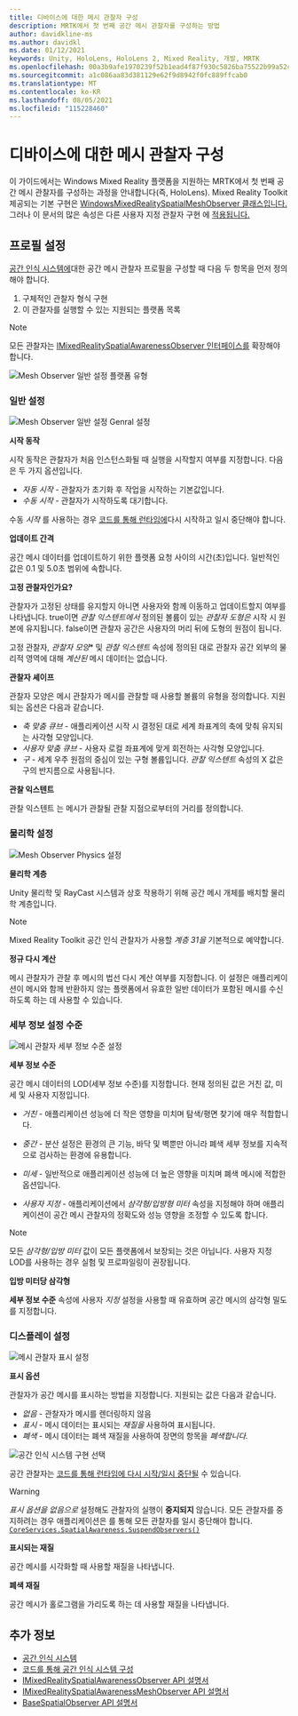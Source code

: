 ```yaml
---
title: 디바이스에 대한 메시 관찰자 구성
description: MRTK에서 첫 번째 공간 메시 관찰자를 구성하는 방법
author: davidkline-ms
ms.author: davidkl
ms.date: 01/12/2021
keywords: Unity, HoloLens, HoloLens 2, Mixed Reality, 개발, MRTK
ms.openlocfilehash: 00a3b9afe1970239f52b1ead4f87f930c5826ba75522b99a52cf368249c9fd83
ms.sourcegitcommit: a1c086aa83d381129e62f9d8942f0fc889ffcab0
ms.translationtype: MT
ms.contentlocale: ko-KR
ms.lasthandoff: 08/05/2021
ms.locfileid: "115228460"
---
```

# <a name="configuring-mesh-observers-for-device"></a>디바이스에 대한 메시 관찰자 구성

이 가이드에서는 Windows Mixed Reality 플랫폼을 지원하는 MRTK에서 첫 번째 공간 메시 관찰자를 구성하는 과정을 안내합니다(즉, HoloLens). Mixed Reality Toolkit 제공되는 기본 구현은 [WindowsMixedRealitySpatialMeshObserver 클래스입니다.](xref:Microsoft.MixedReality.Toolkit.WindowsMixedReality.SpatialAwareness.WindowsMixedRealitySpatialMeshObserver) 그러나 이 문서의 많은 속성은 다른 사용자 지정 관찰자 구현 에 [적용됩니다.](create-data-provider.md)

## <a name="profile-settings"></a>프로필 설정

[공간 인식 시스템에](spatial-awareness-getting-started.md)대한 공간 메시 관찰자 프로필을 구성할 때 다음 두 항목을 먼저 정의해야 합니다.

1. 구체적인 관찰자 형식 구현
1. 이 관찰자를 실행할 수 있는 지원되는 플랫폼 목록

> [!NOTE]
> 모든 관찰자는 [IMixedRealitySpatialAwarenessObserver 인터페이스를](xref:Microsoft.MixedReality.Toolkit.SpatialAwareness.IMixedRealitySpatialAwarenessObserver) 확장해야 합니다.

![Mesh Observer 일반 설정 플랫폼 유형](../images/spatial-awareness/SpatialAwarenessMeshObserverProfile_TypesPlatforms.png)

### <a name="general-settings"></a>일반 설정

![Mesh Observer 일반 설정 Genral 설정](../images/spatial-awareness/MeshObserverGeneralSettings.png)

**시작 동작**

시작 동작은 관찰자가 처음 인스턴스화될 때 실행을 시작할지 여부를 지정합니다. 다음은 두 가지 옵션입니다.

* *자동 시작* - 관찰자가 초기화 후 작업을 시작하는 기본값입니다.
* *수동 시작* - 관찰자가 시작하도록 대기합니다.

수동 *시작* 를 사용하는 경우 [코드를 통해 런타임에](usage-guide.md#starting-and-stopping-mesh-observation)다시 시작하고 일시 중단해야 합니다.

**업데이트 간격**

공간 메시 데이터를 업데이트하기 위한 플랫폼 요청 사이의 시간(초)입니다. 일반적인 값은 0.1 및 5.0초 범위에 속합니다.

**고정 관찰자인가요?**

관찰자가 고정된 상태를 유지할지 아니면 사용자와 함께 이동하고 업데이트할지 여부를 나타냅니다. true이면 *관찰 익스텐트에서* 정의된 볼륨이 있는 *관찰자 도형은* 시작 시 원본에 유지됩니다. false이면 관찰자 공간은 사용자의 머리 뒤에 도형의 원점이 됩니다.

고정 관찰자, *관찰자 모양** 및 *관찰 익스텐트* 속성에 정의된 대로 관찰자 공간 외부의 물리적 영역에 대해 *계산된* 메시 데이터는 없습니다.

**관찰자 셰이프**

관찰자 모양은 메시 관찰자가 메시를 관찰할 때 사용할 볼륨의 유형을 정의합니다. 지원되는 옵션은 다음과 같습니다.

* *축 맞춤 큐브* - 애플리케이션 시작 시 결정된 대로 세계 좌표계의 축에 맞춰 유지되는 사각형 모양입니다.
* *사용자 맞춤 큐브* - 사용자 로컬 좌표계에 맞게 회전하는 사각형 모양입니다.
* *구* - 세계 우주 원점의 중심이 있는 구형 볼륨입니다. *관찰 익스텐트* 속성의 X 값은 구의 반지름으로 사용됩니다.

**관찰 익스텐트**

관찰 익스텐트 는 메시가 관찰될 관찰 지점으로부터의 거리를 정의합니다.

### <a name="physics-settings"></a>물리학 설정

![Mesh Observer Physics 설정](../images/spatial-awareness/MeshObserverPhysicsSettings.png)

**물리학 계층**

Unity 물리학 및 RayCast 시스템과 상호 작용하기 위해 공간 메시 개체를 배치할 물리학 계층입니다.

> [!NOTE]
> Mixed Reality Toolkit 공간 인식 관찰자가 사용할 *계층 31을* 기본적으로 예약합니다.

**정규 다시 계산**

메시 관찰자가 관찰 후 메시의 법선 다시 계산 여부를 지정합니다. 이 설정은 애플리케이션이 메시와 함께 반환하지 않는 플랫폼에서 유효한 일반 데이터가 포함된 메시를 수신하도록 하는 데 사용할 수 있습니다.

### <a name="level-of-detail-settings"></a>세부 정보 설정 수준

![메시 관찰자 세부 정보 수준 설정](../images/spatial-awareness/MeshObserverLevelOfDetailSettings.png)

**세부 정보 수준**

공간 메시 데이터의 LOD(세부 정보 수준)를 지정합니다. 현재 정의된 값은 거친 값, 미세 및 사용자 지정입니다.

* *거친* - 애플리케이션 성능에 더 작은 영향을 미치며 탐색/평면 찾기에 매우 적합합니다.

* *중간* - 분산 설정은 환경의 큰 기능, 바닥 및 벽뿐만 아니라 폐색 세부 정보를 지속적으로 검사하는 환경에 유용합니다.

* *미세* - 일반적으로 애플리케이션 성능에 더 높은 영향을 미치며 폐색 메시에 적합한 옵션입니다.

* *사용자 지정* - 애플리케이션에서 *삼각형/입방형 미터* 속성을 지정해야 하며 애플리케이션이 공간 메시 관찰자의 정확도와 성능 영향을 조정할 수 있도록 합니다.

> [!NOTE]
> 모든 *삼각형/입방 미터* 값이 모든 플랫폼에서 보장되는 것은 아닙니다. 사용자 지정 LOD를 사용하는 경우 실험 및 프로파일링이 권장됩니다.

**입방 미터당 삼각형**

**세부 정보 수준** 속성에 사용자 *지정* 설정을 사용할 때 유효하며 공간 메시의 삼각형 밀도를 지정합니다.

### <a name="display-settings"></a>디스플레이 설정

![메시 관찰자 표시 설정](../images/spatial-awareness/MeshObserverDisplaySettings.png)

**표시 옵션**

관찰자가 공간 메시를 표시하는 방법을 지정합니다. 지원되는 값은 다음과 같습니다.

* *없음* - 관찰자가 메시를 렌더링하지 않음
* *표시* - 메시 데이터는 표시되는 *재질을* 사용하여 표시됩니다.
* *폐색* - 메시 데이터는 폐색 재질을 사용하여 장면의 항목을 *폐색합니다.*

![공간 인식 시스템 구현 선택](../images/spatial-awareness/MRTK_SpatialAwareness_DisplayOptions.jpg)

공간 관찰자는 [코드를 통해 런타임에 다시 시작/일시 중단될](usage-guide.md#starting-and-stopping-mesh-observation) 수 있습니다.

> [!WARNING]
> *표시 옵션을* *없음으로* 설정해도 관찰자의 실행이 **중지되지** 않습니다. 모든 관찰자를 중지하려는 경우 애플리케이션은 를 통해 모든 관찰자를 일시 중단해야 합니다. [`CoreServices.SpatialAwareness.SuspendObservers()`](xref:Microsoft.MixedReality.Toolkit.SpatialAwareness.IMixedRealitySpatialAwarenessSystem.SuspendObservers)

**표시되는 재질**

공간 메시를 시각화할 때 사용할 재질을 나타냅니다.

**폐색 재질**

공간 메시가 홀로그램을 가리도록 하는 데 사용할 재질을 나타냅니다.

## <a name="see-also"></a>추가 정보

* [공간 인식 시스템](spatial-awareness-getting-started.md)
* [코드를 통해 공간 인식 시스템 구성](usage-guide.md)
* [IMixedRealitySpatialAwarenessObserver API 설명서](xref:Microsoft.MixedReality.Toolkit.SpatialAwareness.IMixedRealitySpatialAwarenessObserver)
* [IMixedRealitySpatialAwarenessMeshObserver API 설명서](xref:Microsoft.MixedReality.Toolkit.SpatialAwareness.IMixedRealitySpatialAwarenessMeshObserver)
* [BaseSpatialObserver API 설명서](xref:Microsoft.MixedReality.Toolkit.SpatialAwareness.BaseSpatialObserver)
